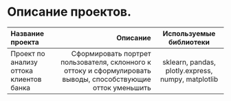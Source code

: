 # Описание проектов.


 
| Название проекта                                    | Описание                                                                    | Используемые библиотеки                     |
| :-------------------------------------------------- | --------------------------------------------------------------------------: |:-------------------------------------------:|
| Проект по анализу оттока клиентов банка             | Сформировать портрет пользователя, склонного к оттоку и сформулировать выводы, способствующие отток уменьшить | sklearn, pandas, plotly.express, numpy, matplotlib                |

